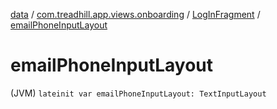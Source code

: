 [data](../../index.md) / [com.treadhill.app.views.onboarding](../index.md) / [LogInFragment](index.md) / [emailPhoneInputLayout](./email-phone-input-layout.md)

# emailPhoneInputLayout

(JVM) `lateinit var emailPhoneInputLayout: TextInputLayout`